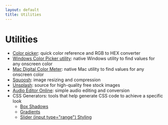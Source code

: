 ```yaml
---
layout: default
title: Utilities
---
```

# Utilities
- [Color picker](https://g.co/kgs/aUsQzS): quick color reference and RGB to HEX converter
- [Windows Color Picker utility](https://learn.microsoft.com/en-us/windows/powertoys/color-picker): native Windows utility to find values for any onscreen color
- [Mac Digital Color Meter](https://support.apple.com/en-ca/guide/digital-color-meter/welcome/mac): native Mac utility to find values for any onscreen color
- [Squoosh](https://squoosh.app): image resizing and compression
- [Unsplash](https://unsplash.com): source for high-quality free stock images
- [Audio Editor Online](https://editor.audio/): simple audio editing and conversion
- CSS Generators: tools that help generate CSS code to achieve a specific look
  - [Box Shadows](https://www.cssportal.com/css3-box-shadow-generator/)
  - [Gradients](https://cssgradient.io/)
  - [Slider (input type="range") Styling](https://www.cssportal.com/style-input-range/)